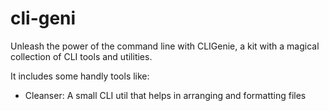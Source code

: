 # cli-geni
 Unleash the power of the command line with CLIGenie, a kit with a magical collection of CLI tools and utilities. 

It includes some handly tools like:

* Cleanser: A small CLI util that helps in arranging and formatting files

  
